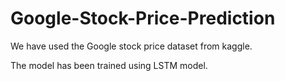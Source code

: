 # Google-Stock-Price-Prediction

We have used the Google stock price dataset from kaggle.

The model has been trained using LSTM model.
